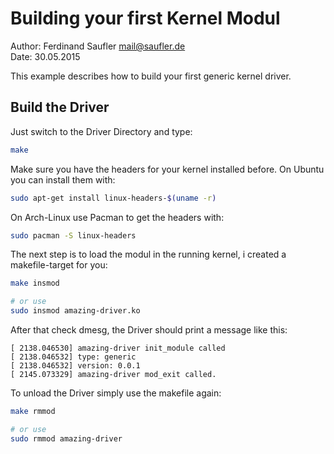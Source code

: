 Building your first Kernel Modul
================================
Author: Ferdinand Saufler <mail@saufler.de> <br>
Date:   30.05.2015

This example describes how to build your first generic kernel driver.

Build the Driver
----------------
Just switch to the Driver Directory and type:
``` bash
make
```

Make sure you have the headers for your kernel installed before. On Ubuntu
you can install them with:
``` bash
sudo apt-get install linux-headers-$(uname -r)
```

On Arch-Linux use Pacman to get the headers with:
``` bash
sudo pacman -S linux-headers
```

The next step is to load the modul in the running kernel, i created a
makefile-target for you:
``` bash
make insmod

# or use
sudo insmod amazing-driver.ko
```

After that check dmesg, the Driver should print a message like this:
``` config
[ 2138.046530] amazing-driver init_module called
[ 2138.046532] type: generic
[ 2138.046532] version: 0.0.1
[ 2145.073329] amazing-driver mod_exit called.
```

To unload the Driver simply use the makefile again:
``` bash
make rmmod

# or use
sudo rmmod amazing-driver
```
